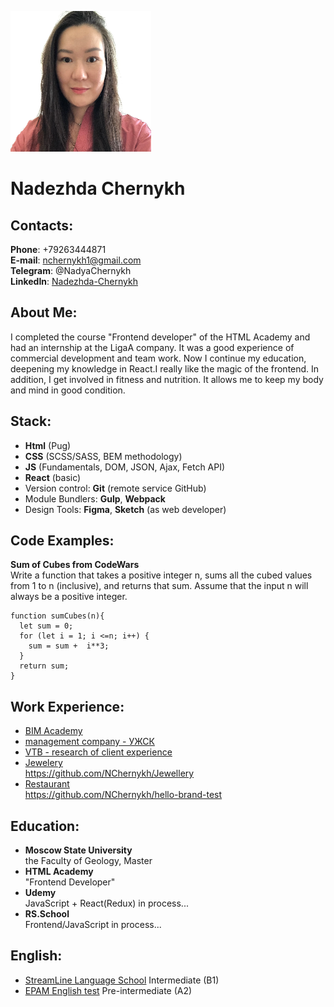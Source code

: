 [<img src="./myPhoto.jpg" width="225"/>](./myPhoto.jpg)

# Nadezhda Chernykh

## Contacts:

__Phone__: +79263444871<br/>
__E-mail__: nchernykh1@gmail.com<br/>
__Telegram__: @NadyaChernykh<br/>
__LinkedIn__: [Nadezhda-Chernykh](https://www.linkedin.com/in/nadezhda-chernykh-0ba888262/)

## About Me:

I completed the course "Frontend developer" of the HTML Academy and had an internship at the LigaA company. It was a good experience of commercial development and team work. Now I continue my education, deepening my knowledge in React.I really like the magic of the frontend. In addition, I get involved in fitness and nutrition. It allows me to keep my body and mind in good condition.

## Stack:

* __Html__ (Pug)
* __CSS__ (SCSS/SASS, BEM methodology)
* __JS__ (Fundamentals, DOM, JSON, Ajax, Fetch API)
* __React__ (basic)
* Version control: __Git__ (remote service GitHub)
* Module Bundlers: __Gulp__, __Webpack__
* Design Tools: __Figma__, __Sketch__ (as web developer)

## Code Examples:

__Sum of Cubes from CodeWars__<br/>
Write a function that takes a positive integer n, sums all the cubed values from 1 to n (inclusive), and returns that sum. Assume that the input n will always be a positive integer.
```
function sumCubes(n){
  let sum = 0;
  for (let i = 1; i <=n; i++) {
    sum = sum +  i**3;
  }
  return sum;
}
```

##  Work Experience:

* [BIM Academy](https://bimacad.ru)
* [management company - УЖСК](https://rempuzhsk.ru)
* [VTB - research of client experience](https://digital.infografika.agency/vtb/clientexp/)
* [Jewelery](https://jewellery-jet.vercel.app/main.html)<br/>https://github.com/NChernykh/Jewellery
* [Restaurant](https://hello-brand-test-six.vercel.app/)<br/>https://github.com/NChernykh/hello-brand-test

## Education:

* __Moscow State University__<br/>
the Faculty of Geology,  Master
* __HTML Academy__<br/>
"Frontend Developer"
* __Udemy__<br/>
JavaScript + React(Redux) in process...
* __RS.School__<br/>
Frontend/JavaScript in process...

## English:

* [StreamLine Language School](https://pt.str.by/) Intermediate (B1)
* [EPAM English test](https://englex.ru/) Pre-intermediate (A2)